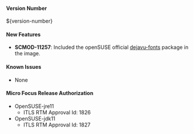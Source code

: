 #### Version Number
${version-number}

#### New Features
- **SCMOD-11257**: Included the openSUSE official [dejavu-fonts](https://software.opensuse.org/package/dejavu-fonts) package in the image. 

#### Known Issues
- None

#### Micro Focus Release Authorization 
- OpenSUSE-jre11
  - ITLS RTM Approval Id: 1826
- OpenSUSE-jdk11
  - ITLS RTM Approval Id: 1827
